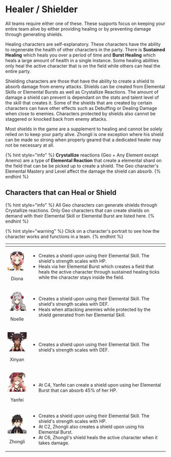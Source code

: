 # Healer / Shielder

All teams require either one of these. These supports focus on keeping your entire team alive by either providing healing or by preventing damage through generating shields.

Healing characters are self-explanatory. These characters have the ability to regenerate the health of other characters in the party. There is **Sustained Healing** which heals you over a period of time and **Burst Healing** which heals a large amount of health in a single instance. Some healing abilities only heal the active character that is on the field while others can heal the entire party.

Shielding characters are those that have the ability to create a shield to absorb damage from enemy attacks. Shields can be created from Elemental Skills or Elemental Bursts as well as Crystallize Reactions. The amount of damage a shield can prevent is dependant on the stats and talent level of the skill that creates it. Some of the shields that are created by certain characters can have other effects such as Debuffing or Dealing Damage when close to enemies. Characters protected by shields also cannot be staggered or knocked back from enemy attacks.

Most shields in the game are a supplement to healing and cannot be solely relied on to keep your party alive. Zhongli is one exception where his shield can be made so strong when properly geared that a dedicated healer may not be necessary at all.

{% hint style="info" %}
**Crystallize** reactions \(Geo + Any Element except Anemo\) are a type of **Elemental Reaction** that create a elemental shard on the field that can be be picked up to create a shield. The Geo character's Elemental Mastery and Level affect the damage the shield can absorb.
{% endhint %}

## Characters that can Heal or Shield

{% hint style="info" %}
All Geo characters can generate shields through Crystallize reactions. Only Geo characters that can create shields on demand with their Elemental Skill or Elemental Burst are listed here.
{% endhint %}

{% hint style="warning" %}
Click on a character's portrait to see how the character works and functions in a team.
{% endhint %}

<table>
  <thead>
    <tr>
      <th style="text-align:center"></th>
      <th style="text-align:left"></th>
    </tr>
  </thead>
  <tbody>
    <tr>
      <td style="text-align:center">
        <p>
          <img src="../../.gitbook/assets/ui_avataricon_diona.png" alt/>
        </p>
        <p>Diona</p>
      </td>
      <td style="text-align:left">
        <ul>
          <li>Creates a shield upon using their Elemental Skill. The shield&apos;s strength
            scales with HP.</li>
          <li>Heals via her Elemental Burst which creates a field that heals the active
            character through sustained healing ticks while the character stays inside
            the field.</li>
        </ul>
      </td>
    </tr>
    <tr>
      <td style="text-align:center">
        <p>
          <img src="../../.gitbook/assets/ui_avataricon_noelle.png" alt/>
        </p>
        <p>Noelle</p>
      </td>
      <td style="text-align:left">
        <ul>
          <li>Creates a shield upon using their Elemental Skill. The shield&apos;s strength
            scales with DEF.</li>
          <li>Heals when attacking anemies while protected by the shield generated from
            her Elemental Skill.</li>
        </ul>
      </td>
    </tr>
    <tr>
      <td style="text-align:center">
        <p>
          <img src="../../.gitbook/assets/ui_avataricon_xinyan.png" alt/>
        </p>
        <p>Xinyan</p>
      </td>
      <td style="text-align:left">
        <ul>
          <li>Creates a shield upon using their Elemental Skill. The shield&apos;s strength
            scales with DEF.</li>
        </ul>
      </td>
    </tr>
    <tr>
      <td style="text-align:center">
        <p>
          <img src="../../.gitbook/assets/ui_avataricon_yanfei.png" alt/>
        </p>
        <p>Yanfei</p>
      </td>
      <td style="text-align:left">
        <ul>
          <li>At C4, Yanfei can create a shield upon using her Elemental Burst that
            can absorb 45% of her HP.</li>
        </ul>
      </td>
    </tr>
    <tr>
      <td style="text-align:center">
        <p>
          <img src="../../.gitbook/assets/ui_avataricon_zhongli.png" alt/>
        </p>
        <p>Zhongli</p>
      </td>
      <td style="text-align:left">
        <ul>
          <li>Creates a shield upon using their Elemental Skill. The shield&apos;s strength
            scales with HP.</li>
          <li>At C2, Zhongli also creates a shield upon using his Elemental Burst.</li>
          <li>At C6, Zhongli&apos;s shield heals the active character when it takes
            damage.</li>
        </ul>
      </td>
    </tr>
  </tbody>
</table>

